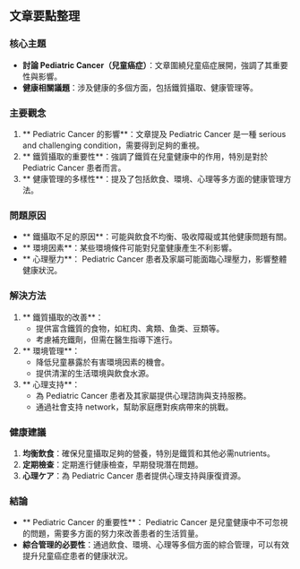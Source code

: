 ## 文章要點整理

### 核心主題  
- **討論 Pediatric Cancer（兒童癌症）**：文章圍繞兒童癌症展開，強調了其重要性與影響。  
- **健康相關議題**：涉及健康的多個方面，包括鐵質攝取、健康管理等。  

### 主要觀念  
1. ** Pediatric Cancer 的影響**：文章提及 Pediatric Cancer 是一種 serious and challenging condition，需要得到足夠的重視。  
2. ** 鐵質攝取的重要性**：強調了鐵質在兒童健康中的作用，特別是對於 Pediatric Cancer 患者而言。  
3. ** 健康管理的多樣性**：提及了包括飲食、環境、心理等多方面的健康管理方法。  

### 問題原因  
- ** 鐵攝取不足的原因**：可能與飲食不均衡、吸收障礙或其他健康問題有關。  
- ** 環境因素**：某些環境條件可能對兒童健康產生不利影響。  
- ** 心理壓力**： Pediatric Cancer 患者及家屬可能面臨心理壓力，影響整體健康狀況。  

### 解決方法  
1. ** 鐵質攝取的改善**：  
   - 提供富含鐵質的食物，如紅肉、禽類、鱼类、豆類等。  
   - 考慮補充鐵劑，但需在醫生指導下進行。  
2. ** 環境管理**：  
   - 降低兒童暴露於有害環境因素的機會。  
   - 提供清潔的生活環境與飲食水源。  
3. ** 心理支持**：  
   - 為 Pediatric Cancer 患者及其家屬提供心理諮詢與支持服務。  
   - 通過社會支持 network，幫助家庭應對疾病帶來的挑戰。  

### 健康建議  
1. **均衡飲食**：確保兒童攝取足夠的營養，特別是鐵質和其他必需nutrients。  
2. **定期檢查**：定期進行健康檢查，早期發現潛在問題。  
3. **心理ケア**：為 Pediatric Cancer 患者提供心理支持與康復資源。  

### 結論  
- ** Pediatric Cancer 的重要性**： Pediatric Cancer 是兒童健康中不可忽視的問題，需要多方面的努力來改善患者的生活質量。  
- **綜合管理的必要性**：通過飲食、環境、心理等多個方面的綜合管理，可以有效提升兒童癌症患者的健康狀況。